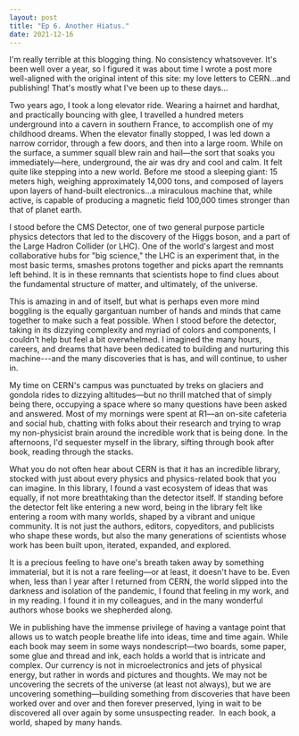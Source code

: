 ```yaml
---
layout: post
title: "Ep 6. Another Hiatus."
date: 2021-12-16
---
```


<p>I'm really terrible at this blogging thing. No consistency whatsovever. It's been well over a year, so I figured it was about time I wrote a post more well-aligned with the original intent of this site: my love letters to CERN...and publishing! That's mostly what I've been up to these days...</p>

<p>Two years ago, I took a long elevator ride. Wearing a hairnet and hardhat, and practically bouncing with glee, I travelled a hundred meters underground into a cavern in southern France, to accomplish one of my childhood dreams. When the elevator finally stopped, I was led down a narrow corridor, through a few doors, and then into a large room. While on the surface, a summer squall blew rain and hail—the sort that soaks you immediately—here, underground, the air was dry and cool and calm. It felt quite like stepping into a new world. Before me stood a sleeping giant: 15 meters high, weighing approximately 14,000 tons, and composed of layers upon layers of hand-built electronics...a miraculous machine that, while active, is capable of producing a magnetic field 100,000 times stronger than that of planet earth.</p>

<p>I stood before the CMS Detector, one of two general purpose particle physics detectors that led to the discovery of the Higgs boson, and a part of the Large Hadron Collider (or LHC). One of the world's largest and most collaborative hubs for "big science," the LHC is an experiment that, in the most basic terms, smashes protons together and picks apart the remnants left behind. It is in these remnants that scientists hope to find clues about the fundamental structure of matter, and ultimately, of the universe.</p>

<p>This is amazing in and of itself, but what is perhaps even more mind boggling is the equally gargantuan number of hands and minds that came together to make such a feat possible. When I stood before the detector, taking in its dizzying complexity and myriad of colors and components, I couldn't help but feel a bit overwhelmed. I imagined the many hours, careers, and dreams that have been dedicated to building and nurturing this machine---and the many discoveries that is has, and will continue, to usher in.</p>

<p>My time on CERN's campus was punctuated by treks on glaciers and gondola rides to dizzying altitudes—but no thrill matched that of simply being there, occupying a space where so many questions have been asked and answered. Most of my mornings were spent at R1—an on-site cafeteria and social hub, chatting with folks about their research and trying to wrap my non-physicist brain around the incredible work that is being done. In the afternoons, I'd sequester myself in the library, sifting through book after book, reading through the stacks.</p>

<p>What you do not often hear about CERN is that it has an incredible library, stocked with just about every physics and physics-related book that you can imagine. In this library, I found a vast ecosystem of ideas that was equally, if not more breathtaking than the detector itself. If standing before the detector felt like entering a new word, being in the library felt like entering a room with many worlds, shaped by a vibrant and unique community. It is not just the authors, editors, copyeditors, and publicists who shape these words, but also the many generations of scientists whose work has been built upon, iterated, expanded, and explored.</p>

<p>It is a precious feeling to have one's breath taken away by something immaterial, but it is not a rare feeling—or at least, it doesn't have to be. Even when, less than I year after I returned from CERN, the world slipped into the darkness and isolation of the pandemic, I found that feeling in my work, and in my reading. I found it in my colleagues, and in the many wonderful authors whose books we shepherded along.</p>

<p>We in publishing have the immense privilege of having a vantage point that allows us to watch people breathe life into ideas, time and time again. While each book may seem in some ways nondescript—two boards, some paper, some glue and thread and ink, each holds a world that is intricate and complex. Our currency is not in microelectronics and jets of physical energy, but rather in words and pictures and thoughts. We may not be uncovering the secrets of the universe (at least not always), but we are uncovering something—building something from discoveries that have been worked over and over and then forever preserved, lying in wait to be discovered all over again by some unsuspecting reader.  In each book, a world, shaped by many hands.<p/>
